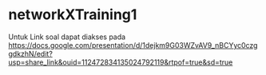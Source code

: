 # networkXTraining1
Untuk Link soal dapat diakses pada https://docs.google.com/presentation/d/1dejkm9G03WZvAV9_nBCYyc0czggdkzhN/edit?usp=share_link&ouid=112472834135024792119&rtpof=true&sd=true

